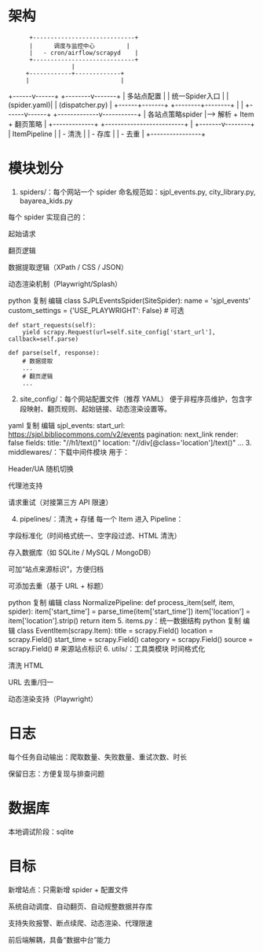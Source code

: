 # 架构

          +-----------------------------+
          |      调度与监控中心         |
          |   - cron/airflow/scrapyd    |
          +-----------------------------+
                      |
         +------------+-------------+
         |                          |
  +------v------+          +--------v-------+
  |  多站点配置  |          |  统一Spider入口 |
  | (spider.yaml)|          | (dispatcher.py) |
  +------+-------+          +--------+--------+
         |                           |
  +------v------+     +-------------v-----------+
  | 各站点策略spider |--> 解析 + Item + 翻页策略 |
  +-------------+     +-------------------------+
                             |
                     +-------v--------+
                     |   ItemPipeline |
                     | - 清洗         |
                     | - 存库         |
                     | - 去重         |
                     +----------------+



# 模块划分

1. spiders/：每个网站一个 spider
命名规范如：sjpl_events.py, city_library.py, bayarea_kids.py

每个 spider 实现自己的：

起始请求

翻页逻辑

数据提取逻辑（XPath / CSS / JSON）

动态渲染机制（Playwright/Splash）

python
复制
编辑
class SJPLEventsSpider(SiteSpider):
    name = 'sjpl_events'
    custom_settings = {'USE_PLAYWRIGHT': False}  # 可选

    def start_requests(self):
        yield scrapy.Request(url=self.site_config['start_url'], callback=self.parse)

    def parse(self, response):
        # 数据提取
        ...
        # 翻页逻辑
        ...
2. site_config/：每个网站配置文件（推荐 YAML）
便于非程序员维护，包含字段映射、翻页规则、起始链接、动态渲染设置等。

yaml
复制
编辑
sjpl_events:
  start_url: https://sjpl.bibliocommons.com/v2/events
  pagination: next_link
  render: false
  fields:
    title: "//h1/text()"
    location: "//div[@class='location']/text()"
    ...
3. middlewares/：下载中间件模块
用于：

Header/UA 随机切换

代理池支持

请求重试（对接第三方 API 限速）

4. pipelines/：清洗 + 存储
每一个 Item 进入 Pipeline：

字段标准化（时间格式统一、空字段过滤、HTML 清洗）

存入数据库（如 SQLite / MySQL / MongoDB）

可加“站点来源标识”，方便归档

可添加去重（基于 URL + 标题）

python
复制
编辑
class NormalizePipeline:
    def process_item(self, item, spider):
        item['start_time'] = parse_time(item['start_time'])
        item['location'] = item['location'].strip()
        return item
5. items.py：统一数据结构
python
复制
编辑
class EventItem(scrapy.Item):
    title = scrapy.Field()
    location = scrapy.Field()
    start_time = scrapy.Field()
    category = scrapy.Field()
    source = scrapy.Field()  # 来源站点标识
6. utils/：工具类模块
时间格式化

清洗 HTML

URL 去重/归一

动态渲染支持（Playwright）

# 日志
每个任务自动输出：爬取数量、失败数量、重试次数、时长

保留日志：方便复现与排查问题

# 数据库
本地调试阶段：sqlite

# 目标
新增站点：只需新增 spider + 配置文件

系统自动调度、自动翻页、自动规整数据并存库

支持失败报警、断点续爬、动态渲染、代理限速

前后端解耦，具备“数据中台”能力

